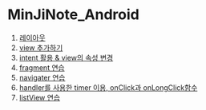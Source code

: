 # MinJiNote_Android

1) <a href="https://github.com/mjkim001/MinJiNote_Android/tree/main/AndroidTest01/app/src/main"> 레이아웃 </a>
2) <a href="https://github.com/mjkim001/MinJiNote_Android/tree/main/AndroidTest02/app/src/main"> view 추가하기 </a>
3) <a href="https://github.com/mjkim001/MinJiNote_Android/tree/main/AndroidTest03/app/src/main"> intent 활용 & view의 속성 변경 </a>
4) <a href="https://github.com/mjkim001/MinJiNote_Android/tree/main/AndroidTest04/app/src/main"> fragment 연습 </a>
5) <a href="https://github.com/mjkim001/MinJiNote_Android/tree/main/AndroidTest05/app/src/main"> navigater 연습 </a>
6) <a href="https://github.com/mjkim001/MinJiNote_Android/tree/main/AndroidTest06/app/src/main"> handler를 사용한 timer 이용, onClick과 onLongClick함수 </a>
7) <a href="https://github.com/mjkim001/MinJiNote_Android/tree/main/AndroidTest07/app/src/main"> listView 연습 </a>
